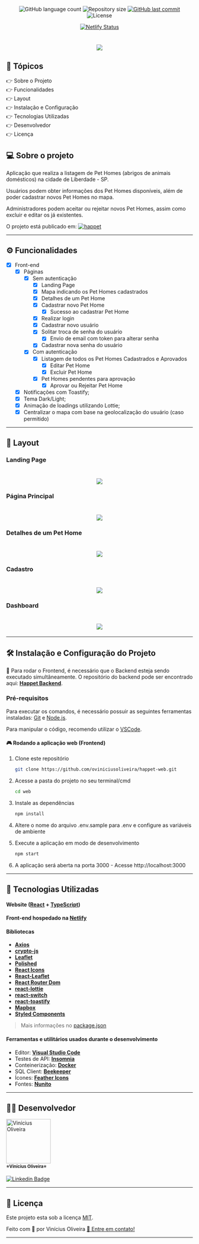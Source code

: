 <p align="center">
  <img alt="GitHub language count" src="https://img.shields.io/github/languages/count/oviniciusoliveira/happet-web?color=%2304D361&style=flat">

  <img alt="Repository size" src="https://img.shields.io/github/repo-size/oviniciusoliveira/happet-web?style=flat">
  
  <a href="https://github.com/oviniciusoliveira/happet-web/commits/master">
    <img alt="GitHub last commit" src="https://img.shields.io/github/last-commit/oviniciusoliveira/happet-web?style=flat">
  </a>
    
   <img alt="License" src="https://img.shields.io/badge/license-MIT-brightgreen?style=flat">


  <p align="center">
  <a href="https://app.netlify.com/sites/happet/deploys" target="_blank">
    <img src="https://api.netlify.com/api/v1/badges/2d3afb03-0a36-4862-b034-94e83c0ba129/deploy-status" alt="Netlify Status" />
  </a>
</p>
</p>

<h1 align="center">
  <a href="https://happet.netlify.app/">
      <img src="./.github/happet-badge.png" />
  </a>
</h1>

## 📖 Tópicos

<p>
 👉<a href="#-sobre-o-projeto" style="text-decoration: none; "> Sobre o Projeto</a> <br/>
👉<a href="#-funcionalidades" style="text-decoration: none; "> Funcionalidades</a> <br/>
👉<a href="#-layout" style="text-decoration: none"> Layout</a> <br/>
👉<a href="#-como-executar-o-projeto" style="text-decoration: none"> Instalação e Configuração</a> <br/>
👉<a href="#-tecnologias" style="text-decoration: none"> Tecnologias Utilizadas</a> <br/>
👉<a href="#-desenvolvedor" style="text-decoration: none"> Desenvolvedor</a> <br/>
👉<a href="#-licence" style="text-decoration: none"> Licença</a>

</p>

<a name="-sobre-o-projeto"></a>

## 💻 Sobre o projeto

Aplicação que realiza a listagem de Pet Homes (abrigos de animais domésticos) na cidade de Liberdade - SP.

Usuários podem obter informações dos Pet Homes disponíveis, além de poder cadastrar novos Pet Homes no mapa.

Administradores podem aceitar ou rejeitar novos Pet Homes, assim como excluir e editar os já existentes.

O projeto está publicado em: <a align="center" href="https://happet.netlify.app/">
<img alt="happet" src="https://img.shields.io/static/v1?label=Netlify&message=Happet&color=eea0ae&style=flat&logo=netlify"/>
</a>

---

<a name="-funcionalidades"></a>

## ⚙️ Funcionalidades

- [x] Front-end
  - [x] Páginas
    - [x] Sem autenticação
      - [x] Landing Page
      - [x] Mapa indicando os Pet Homes cadastrados
      - [x] Detalhes de um Pet Home
      - [x] Cadastrar novo Pet Home
        - [x] Sucesso ao cadastrar Pet Home
      - [x] Realizar login
      - [x] Cadastrar novo usuário
      - [x] Solitar troca de senha do usuário
        - [x] Envio de email com token para alterar senha
      - [x] Cadastrar nova senha do usuário
    - [x] Com autenticação
      - [x] Listagem de todos os Pet Homes Cadastrados e Aprovados
        - [x] Editar Pet Home
        - [x] Excluir Pet Home
      - [x] Pet Homes pendentes para aprovação
        - [x] Aprovar ou Rejeitar Pet Home
  - [x] Notificações com Toastify;
  - [x] Tema Dark/Light;
  - [x] Animação de loadings utilizando Lottie;
  - [x] Centralizar o mapa com base na geolocalização do usuário (caso permitido)

---

<a name="-layout"></a>

## 🎨 Layout

### Landing Page

<h1 align="center">
    <img src="./.github/landing.png" />
</h1>

### Página Principal

<h1 align="center">
    <img src="./.github/app.png" />
</h1>

### Detalhes de um Pet Home

<h1 align="center">
    <img src="./.github/pethome.png" />
</h1>

### Cadastro

<h1 align="center">
    <img src="./.github/signin.png" />
</h1>

### Dashboard

<h1 align="center">
    <img src="./.github/dashboard.png" />
</h1>

---

<a name="-como-executar-o-projeto"></a>

## 🛠 Instalação e Configuração do Projeto

🛑 Para rodar o Frontend, é necessário que o Backend esteja sendo executado simultâneamente. O repositório do backend pode ser encontrado aqui: **[Happet Backend](https://github.com/oviniciusoliveira/happet-backend)**.

### Pré-requisitos

Para executar os comandos, é necessário possuir as seguintes ferramentas instaladas:
[Git](https://git-scm.com) e [Node.js](https://nodejs.org/en/).

Para manipular o código, recomendo utilizar o [VSCode](https://code.visualstudio.com/).

#### 🎮 Rodando a aplicação web (Frontend)

1. Clone este repositório

   ```sh
   git clone https://github.com/oviniciusoliveira/happet-web.git
   ```

2. Acesse a pasta do projeto no seu terminal/cmd

   ```sh
   cd web
   ```

3. Instale as dependências

   ```sh
   npm install
   ```

4. Altere o nome do arquivo .env.sample para .env e configure as variáveis de ambiente

5. Execute a aplicação em modo de desenvolvimento

   ```sh
   npm start
   ```

6. A aplicação será aberta na porta 3000 - Acesse http://localhost:3000

---

<a name="-tecnologias"></a>

## 🧱 Tecnologias Utilizadas

#### **Website** ([React](https://reactjs.org/) + [TypeScript](https://www.typescriptlang.org/))

#### **Front-end** hospedado na [Netlify](https://www.netlify.com/)

#### **Bibliotecas**

- **[Axios](https://github.com/axios/axios)**
- **[crypto-js](https://www.npmjs.com/package/crypto-js)**
- **[Leaflet](https://leafletjs.com/)**
- **[Polished](https://polished.js.org/)**
- **[React Icons](https://react-icons.github.io/react-icons/)**
- **[React-Leaflet](https://react-leaflet.js.org/)**
- **[React Router Dom](https://github.com/ReactTraining/react-router/tree/master/packages/react-router-dom)**
- **[react-lottie](https://www.npmjs.com/package/react-lottie)**
- **[react-switch](https://www.npmjs.com/package/react-switch)**
- **[react-toastify](https://fkhadra.github.io/react-toastify/introduction)**
- **[Mapbox](https://www.mapbox.com/)**
- **[Styled Components](https://styled-components.com/)**

> Mais informações no [package.json](https://github.com/oviniciusoliveira/happet-web/blob/master/package.json)

#### **Ferramentas e utilitários usados durante o desenvolvimento**

- Editor: **[Visual Studio Code](https://code.visualstudio.com/)**
- Testes de API: **[Insomnia](https://insomnia.rest/)**
- Conteinerização: **[Docker](https://www.docker.com/)**
- SQL Client: **[Beekeeper](https://www.beekeeperstudio.io/)**
- Ícones: **[Feather Icons](https://feathericons.com/)**
- Fontes: **[Nunito](https://fonts.google.com/specimen/Nunito)**

---

<a name="-desenvolvedor"></a>

## 🐱‍👤 **Desenvolvedor**

<p>
 <img src="https://avatars.githubusercontent.com/u/63078274?s=400&u=2022e2fd74330269752d4e1c4306bb560131a780&v=4" width="120px;" alt="Vinícius Oliveira"/>
 <br />
 <sub><strong>⭐Vinícius Oliveira⭐</strong></sub>
</p>

[![Linkedin Badge](https://img.shields.io/badge/-Linkedin-blue?style=flat&logo=Linkedin&logoColor=white&link=https://www.linkedin.com/in/oviniciusoliveira/)](https://www.linkedin.com/in/oviniciusoliveira/)

---

<a name="-licence"></a>

## 📝 Licença

Este projeto esta sob a licença [MIT](./LICENSE).

Feito com 💙 por Vinícius Oliveira [👋 Entre em contato!](https://www.linkedin.com/in/oviniciusoliveira/)

---
